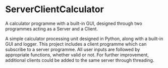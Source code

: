 # ServerClientCalculator
A calculator programme with a built-in GUI, designed through two programmes acting as a Server and a Client.

A simple calculator processing unit designed in Python, along with a built-in GUI and logger. This project includes a client programme which can subscribe to a server programme. All user inputs are followed by appropriate functions, whether valid or not. For further improvement, additional clients could be added to the same server through threading.
